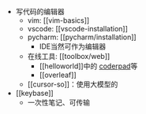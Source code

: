 - 写代码的编辑器
  - vim: [[vim-basics]]
  - vscode: [[vscode-installation]]
  - pycharm: [[pycharm/installation]]
    - IDE当然可作为编辑器
  - 在线工具: [[toolbox/web]]
    - [[helloworld]]中的 [coderpad](https://app.coderpad.io/sandbox)等
    - [[overleaf]]
  - [[cursor-so]]：使用大模型的
- [[keybase]]
  - 一次性笔记、可传输